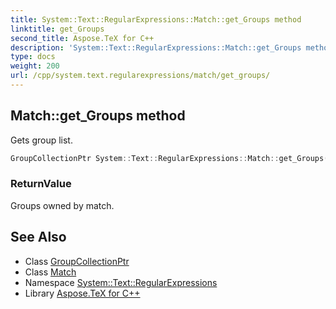 ```yaml
---
title: System::Text::RegularExpressions::Match::get_Groups method
linktitle: get_Groups
second_title: Aspose.TeX for C++
description: 'System::Text::RegularExpressions::Match::get_Groups method. Gets group list in C++.'
type: docs
weight: 200
url: /cpp/system.text.regularexpressions/match/get_groups/
---
```

## Match::get_Groups method


Gets group list.

```cpp
GroupCollectionPtr System::Text::RegularExpressions::Match::get_Groups()
```


### ReturnValue

Groups owned by match.

## See Also

* Class [GroupCollectionPtr](../../groupcollectionptr/)
* Class [Match](../)
* Namespace [System::Text::RegularExpressions](../../)
* Library [Aspose.TeX for C++](../../../)
